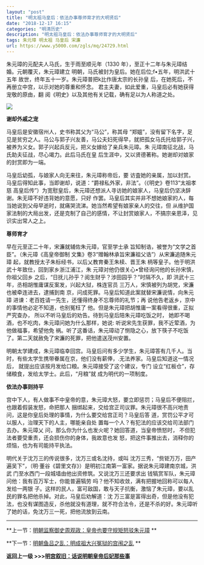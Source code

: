 ```yaml
---
layout: "post"
title: "明太祖马皇后：依法办事尊师育才的大明贤后"
date: "2018-12-17 16:15"
categories: "明清历史"
description: "明太祖马皇后：依法办事尊师育才的大明贤后"
tags: 朱元璋 明太祖 马皇后 宋濂
url: https://www.y5000.com/zgls/mq/24729.html
---
```






朱元璋的元配夫人马氏，生于雨至顺元年（1330 年），至正十二年与朱元璋结婚。元朝覆灭，朱元璋建立 明朝，马氏被封为皇后。她在后位;f•五年，明洪武十五年
故世，终年五十一岁。朱元璋普把k比作唐太宗的长孙皇 后，在她死后，不再册立中宫，以示对她的尊重和怀念。 君主夫妻，如此爱重，马皇后必有她获得宠敬的原由，翻
阅《明史》以及其他有关记载，确有足以为人称道之处。

![](https://img.y5000.com/uploads/allimg/170807/12-1FPG52941208.jpg)

**谢却外戚之宠**

马皇后是安徽宿州人，史书称其父为“马公”，称其母
“郑媼”，没有留下名字，足见是贫穷之人。马公与郭子兴友善，马公夫妇死得早，就把孤女马氏托给郭子兴，被养为义女。郭子兴起兵反元，把义女嫁给了亲兵朱元璋。朱
元璋南征北战，马氏助夫征战，尽心竭力。此后马氏在皇 后生涯中，又以贤德著称。她谢却对娘家的封赏即为一端。

马皇后幼孤，与娘家人向无来往，朱元璋称帝后，要 访査她的亲属，加以封赏。马皇后得知此事，当即谢却，说道：“爵禄私外家，非法”。（《明史》卷113“太祖孝慈
高皇后传”）为宽慰皇后，朱元璋还想派人寻访她的娘家人，马皇后仍坚决辞谢。朱无璋不好违背她的意愿，只好
作罢。马皇后其实并非不想她娘家的人，每当她说到父母早逝时，就痛哭流涕。她当然希望有娘家亲人的交往，但
从维护国家法制的大局出发，还是克制了自己的感情，不让封赏娘家人，不搞宗亲恩泽，见识实出常人之上。

**尊师育才**

早在元至正二十年，宋濂就辅佐朱元璋，官至学士承 旨知制诰，被誉为“文学之首臣”。（朱元璋《高皇帝御制 文集》卷3“赠翰林承旨宋濂祖父诰”）从宋濂追随朱元璋
起，就教授太子朱标经书，以后乂教育秦王朱椟、晋王朱 柄等皇子。他于明洪武十年致仕，回到家乡浙江浦江，朱 元璋对他仍很关心•曾经询问他的长孙宋慎，你祖父回乡
之后，“日抚儿孙乎？阅生财乎？涉田园乎？”时隔不久，即 洪武十三年，丞相胡惟庸谋反案发，兴起大狱，株连官员
三万人，宋慎被列为胡党，宋濂也被牵连进去，逮捕到南 京，问成死罪。马皇后知道此案就替宋濂说情，向朱元璋 进谏：老百姓请一先生，还懂得终身不忘尊师的礼节；再
说他告老返乡，京中的事情他必定不知道，也别冤枉了 他。但是朱元璋把胡惟庸一案看得很重，正拟严究查办， 所以不听马皇后的劝告。待到马皇后陪朱元璋吃饭之时，
她即不喝酒，也不吃肉，朱元璋问她为什么那样，她说: 听说宋先生获罪，我不近荤酒，为他做福事，希望他免 祸。听了这番话，朱元璋动了恻隐之心，放下筷子不吃饭
了。第二天就赦免了宋濂的死罪，把他遣送茂州安置。

明朝太学建成，朱元璋临幸回宫。马皇后问有多少学生，朱元璋答有几千人。当时，有些太学生携带眷属在京，他们没有薪俸，.无法养家。马皇后知道这一情况后，
就提出应该按月发给口粮。朱元璋接受了这个建议，专门 设立“红板仓”，存储粮食，发给太学士。此后，“月粮”就 成为明代的一项制度。

**依法办事则持平**

宫中下人，有人做事不中皇帝的意，朱元璋大怒，要立即惩罚；马皇后不便阻拦，也跟着假装发怒，命把那人
捆绑起来，交给宫正司议罪。朱元璋很不高兴地责问，这是你皇后处理的事情，为什么要交给宫正司？马皇后答 道，赏罚公平才可以服人，治理天下的人主，哪能亲自处
置每一个人？有犯法的应该交给司法部门去办。朱元璋乂 问，那么你为什么也发火呢？她回答道，当皇帝愤怒时， 不但犯法者要受重责，还会损伤你的身体，我故意也发
怒，把这件事推出去，消释你的烦恼，也为有司能持平执法。

明代关于沈万三的传说很多，沈万三或名沈持，或叫 沈万三秀，“赀钜万万，田产遍吴下”，（明·董谷《碧里文存》）是明初江南第一富家。据说朱元璋建南京城，洪武
门至水西门一段城墙由他出资修筑。又说沈万三还要求出 钱犒赏军队，朱元璋问他：我有百万军士，你能普遍犒劳 吗？他不知收敛，满有把握地回称可以每人发给一两银
子。这样的民人，富可敌国，敢与天子抗衡，激恼了朱元璋，要以乱民的罪名把他杀掉。对此，马皇后劝解道：沈
万三富是富得出奇，但是他没有犯法，也没有谋图造反，杀他就没有道理，就不符合法令，还是不杀的好。朱元璋听了她的话，免沈万三一死，把他流放到云南。

* * *

**上一节：[明朝监察御史周观政：皇帝也要守规矩怒驳朱元璋](https://www.y5000.com/zgls/mq/24727.html) **

**下一节：[明朝鱼吕之乱：明成祖大兴冤狱的宫闱之乱](https://www.y5000.com/zgls/mq/24731.html) **

**返回上一级 >>>[明宫叙旧：话说明朝皇帝后妃那些事](https://www.y5000.com/zgls/mq/24740.html)**

